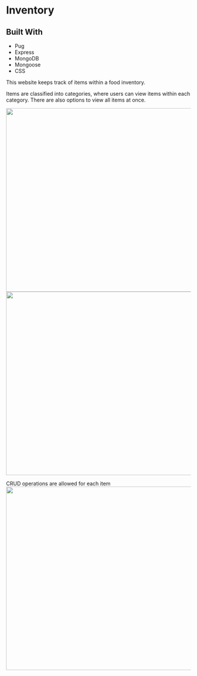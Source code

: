 # Inventory

## Built With
<ul>
  <li>Pug</li>
  <li>Express</li>
  <li>MongoDB</li>
  <li>Mongoose</li>
  <li>CSS</li>
</ul>

This website keeps track of items within a food inventory.<br>

Items are classified into categories, where users can view items within each category. There are also options to view all items at once.

<img src="https://user-images.githubusercontent.com/88147891/179360151-0269580e-f8f7-4f95-a62f-085eda6764ab.png" width="1000" height="500" />

<img src="https://user-images.githubusercontent.com/88147891/179360229-69812bb1-ad33-4530-8d59-8b77868b92aa.png" width="1000" height="500" />

CRUD operations are allowed for each item
<img src="https://user-images.githubusercontent.com/88147891/179360277-4e0ea75f-b043-43fd-9df2-050bf7b67556.png" width="1000" height="500" />
